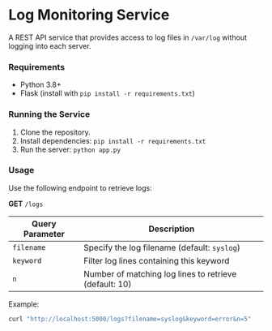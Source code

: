 # Log Monitoring Service

A REST API service that provides access to log files in `/var/log` without logging into each server.

### Requirements
- Python 3.8+
- Flask (install with `pip install -r requirements.txt`)

### Running the Service
1. Clone the repository.
2. Install dependencies: `pip install -r requirements.txt`
3. Run the server: `python app.py`

### Usage
Use the following endpoint to retrieve logs:

**GET** `/logs`

| Query Parameter | Description |
| --------------- | ----------- |
| `filename`      | Specify the log filename (default: `syslog`) |
| `keyword`       | Filter log lines containing this keyword |
| `n`             | Number of matching log lines to retrieve (default: 10) |

Example:
```bash
curl "http://localhost:5000/logs?filename=syslog&keyword=error&n=5"
